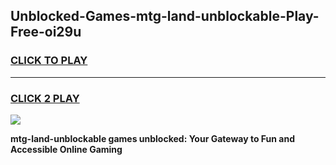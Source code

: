 
## Unblocked-Games-mtg-land-unblockable-Play-Free-oi29u
<h3>
<a href="https://premium76.site?title=mtg-land-unblockable&ref=23A">CLICK TO PLAY</a></h3>
<hr>

<h3>
<a href="https://premium76.site?title=mtg-land-unblockable&ref=23A">CLICK 2 PLAY</a>
  
</h3>

<a href="https://premium76.site?title=mtg-land-unblockable&ref=23A"><img src="https://clearcache.store/games.png"></a>


**mtg-land-unblockable games unblocked: Your Gateway to Fun and Accessible Online Gaming**

